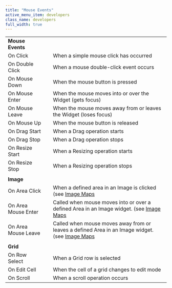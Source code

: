 ```yaml
---
title: "Mouse Events"
active_menu_item: developers
class_name: developers
full_width: true
---
```



<table>
<tr>
<td width="182">
  <strong>Mouse Events</strong>

</td>
<td width="8">
</td>
<td width="752">
</td>
</tr>
<tr>
<td width="182">
On Click

</td>
<td width="8">
</td>
<td width="752">
When a simple mouse click has occurred

</td>
</tr>
<tr>
<td width="182">
On Double Click

</td>
<td width="8">
</td>
<td width="752">
When a mouse double-click event occurs

</td>
</tr>
<tr>
<td width="182">
On Mouse Down

</td>
<td width="8">
</td>
<td width="752">
When the mouse button is pressed

</td>
</tr>
<tr>
<td width="182">
On Mouse Enter

</td>
<td width="8">
</td>
<td width="752">
When the mouse moves into or over the Widget (gets focus)

</td>
</tr>
<tr>
<td width="182">
On Mouse Leave

</td>
<td width="8">
</td>
<td width="752">
When the mouse moves away from or leaves the Widget (loses focus)

</td>
</tr>
<tr>
<td width="182">
On Mouse Up

</td>
<td width="8">
</td>
<td width="752">
When the mouse button is released

</td>
</tr>
<tr>
<td width="182">
On Drag Start

</td>
<td width="8">
</td>
<td width="752">
When a Drag operation starts

</td>
</tr>
<tr>
<td width="182">
On Drag Stop

</td>
<td width="8">
</td>
<td width="752">
When a Drag operation stops

</td>
</tr>
<tr>
<td width="182">
On Resize Start

</td>
<td width="8">
</td>
<td width="752">
When a Resizing operation starts

</td>
</tr>
<tr>
<td width="182">
On Resize Stop

</td>
<td width="8">
</td>
<td width="752">
When a Resizing operation stops

</td>
</tr>
<tr>
<td width="182">
</td>
<td width="8">
</td>
<td width="752">
</td>
</tr>
<tr>
<td width="182">
  <strong>Image</strong>

</td>
<td width="8">
</td>
<td width="752">
</td>
</tr>
<tr>
<td width="182">
On Area Click

</td>
<td width="8">
</td>
<td width="752">
  When a defined area in an Image is clicked (see <a href="/developers/documentation/product-guide/advanced-important-widgets/image-maps-and-emoticons/image-maps) ">Image Maps</a>

</td>
</tr>
<tr>
<td width="182">
On Area Mouse Enter

</td>
<td width="8">
</td>
<td width="752">
  Called when mouse moves into or over a defined Area in an Image widget. (see <a href="/developers/documentation/product-guide/advanced-important-widgets/image-maps-and-emoticons/image-maps) ">Image Maps</a>

</td>
</tr>
<tr>
<td width="182">
On Area Mouse Leave

</td>
<td width="8">
</td>
<td width="752">
  Called when mouse moves away from or leaves a defined Area in an Image widget. (see <a href="/developers/documentation/product-guide/advanced-important-widgets/image-maps-and-emoticons/image-maps) ">Image Maps</a>

</td>
</tr>
<tr>
<td width="182">
</td>
<td width="8">
</td>
<td width="752">
</td>
</tr>
<tr>
<td width="182">
  <strong>Grid</strong>

</td>
<td width="8">
</td>
<td width="752">
</td>
</tr>
<tr>
<td width="182">
On Row Select

</td>
<td width="8">
</td>
<td width="752">
When a Grid row is selected

</td>
</tr>
<tr>
<td width="182">
On Edit Cell

</td>
<td width="8">
</td>
<td width="752">
When the cell of a grid changes to edit mode

</td>
</tr>
<tr>
<td width="182">
On Scroll

</td>
<td width="8">
</td>
<td width="752">
When a scroll operation occurs

</td>
</tr>
</table>

